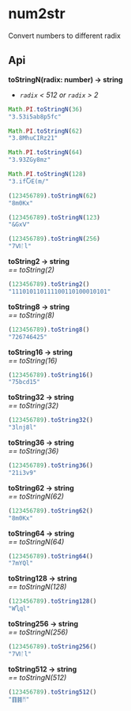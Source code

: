 # num2str
Convert numbers to different radix

## Api

**toStringN(radix: number) -> string**  
- *`radix` < 512 or `radix` > 2*
```javascript
Math.PI.toStringN(36)
"3.53i5ab8p5fc"

Math.PI.toStringN(62)
"3.8MhuCIRz21"

Math.PI.toStringN(64)
"3.93ZGy8mz"

Math.PI.toStringN(128)
"3.ifႠE(m/"

(123456789).toStringN(62)
"8m0Kx"

(123456789).toStringN(123)
"&GxⅤ"

(123456789).toStringN(256)
"7Ⅵᛚl"
```

**toString2 -> string**  
*== toString(2)*
```javascript
(123456789).toString2()
"111010110111100110100010101"
```
**toString8 -> string**  
*== toString(8)*
```javascript
(123456789).toString8()
"726746425"
```
**toString16 -> string**  
*== toString(16)*
```javascript
(123456789).toString16()
"75bcd15"
```
**toString32 -> string**  
*== toString(32)*
```javascript
(123456789).toString32()
"3lnj8l"
```
**toString36 -> string**  
*== toString(36)*
```javascript
(123456789).toString36()
"21i3v9"
```
**toString62 -> string**  
*== toStringN(62)*
```javascript
(123456789).toString62()
"8m0Kx"
```
**toString64 -> string**  
*== toStringN(64)*
```javascript
(123456789).toString64()
"7mYQl"
```
**toString128 -> string**  
*== toStringN(128)*
```javascript
(123456789).toString128()
"WႢql"
```
**toString256 -> string**  
*== toStringN(256)*
```javascript
(123456789).toString256()
"7Ⅵᛚl"
```
**toString512 -> string**  
*== toStringN(512)*
```javascript
(123456789).toString512()
"䷖䷦ᛗ"
```